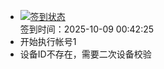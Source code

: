 - [![签到状态](https://github.com/womade/Cloud189-Actions/actions/workflows/main.yml/badge.svg?branch=main)](https://github.com/womade/Cloud189-Actions/actions/workflows/main.yml) <br> 签到时间：2025-10-09 00:42:25
- 开始执行帐号1
- 设备ID不存在，需要二次设备校验
